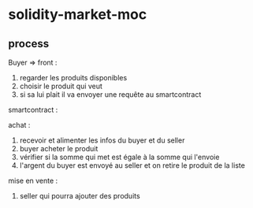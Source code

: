 # solidity-market-moc

## process

Buyer => 
front :

1) regarder les produits disponibles
2) choisir le produit qui veut
3) si sa lui plait il va envoyer une requête au smartcontract

smartcontract :

achat :

1) recevoir et alimenter les infos du buyer et du seller
2) buyer acheter le produit
3) vérifier si la somme qui met est égale à la somme qui l'envoie
4) l'argent du buyer est envoyé au seller et on retire le produit de la liste

mise en vente :

1) seller qui pourra ajouter des produits
